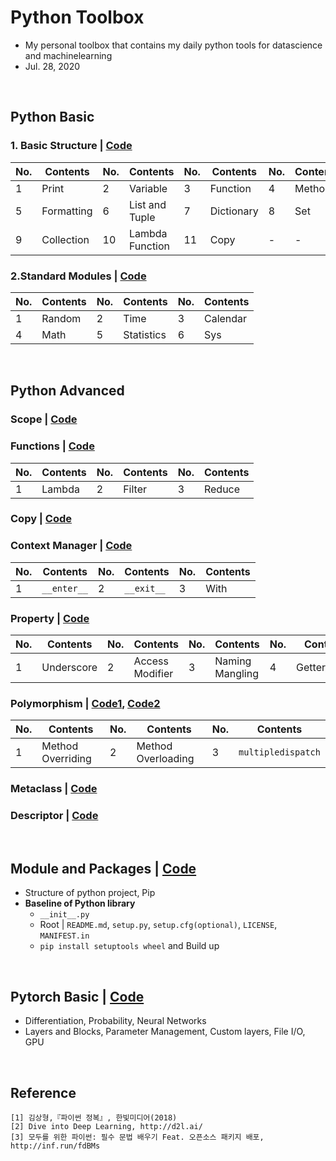 # Python Toolbox
- My personal toolbox that contains my daily python tools for datascience and machinelearning
- Jul. 28, 2020


&nbsp;
&nbsp;
&nbsp;

## Python Basic
### 1. Basic Structure | [Code](https://github.com/OH-Seoyoung/Python_Toolbox/blob/master/Python_Basic/basic_structure.ipynb)
|No.|Contents|No.|Contents|No.|Contents| No. | Contents |
|------|---|---|---|---|---|-----|----------|
|1|Print|2|Variable|3|Function| 4   | Method   |
|5|Formatting|6|List and Tuple|7|Dictionary| 8   | Set      |
|9|Collection|10|Lambda Function|11|Copy| -   | -        |

### 2.Standard Modules | [Code](https://github.com/OH-Seoyoung/Python_Toolbox/blob/master/Python_Basic/standard_modules.ipynb)
|No.|Contents|No.|Contents|No.|Contents|
|------|---|------|---|------|---|
|1|Random|2|Time|3|Calendar|
|4|Math|5|Statistics|6|Sys|


&nbsp;
&nbsp;
&nbsp;


## Python Advanced
### Scope | [Code](https://github.com/OH-Seoyoung/Python_Toolbox/blob/master/Python_Advanced/scope.ipynb)
### Functions | [Code](https://github.com/OH-Seoyoung/Python_Toolbox/blob/master/Python_Advanced/functions.ipynb)
|No.| Contents |No.| Contents |No.| Contents |
|------|----------|------|----------|------|----------|
|1| Lambda   |2| Filter   |3| Reduce   |

### Copy | [Code](https://github.com/OH-Seoyoung/Python_Toolbox/blob/master/Python_Advanced/copy.ipynb)

### Context Manager | [Code](https://github.com/OH-Seoyoung/Python_Toolbox/blob/master/Python_Advanced/context_manager.ipynb)

|No.| Contents  |No.| Contents   |No.| Contents |
|------|-----------|------|------------|------|----------|
|1| `__enter__` |2| `__exit__` |3| With     |

### Property | [Code](https://github.com/OH-Seoyoung/Python_Toolbox/blob/master/Python_Advanced/property.ipynb)
|No.| Contents   |No.| Contents           |No.| Contents | No. | Contents      |
|------|------------|------|--------------------|------|----------|-----|---------------|
|1| Underscore |2| Access Modifier |3| Naming Mangling    | 4   | Getter/Setter |


### Polymorphism | [Code1](https://github.com/OH-Seoyoung/Python_Toolbox/blob/master/Python_Advanced/method_overrriding.ipynb), [Code2](https://github.com/OH-Seoyoung/Python_Toolbox/blob/master/Python_Advanced/method_overloading.ipynb)
|No.| Contents          |No.| Contents           |No.| Contents |
|------|-------------------|------|--------------------|------|----------|
|1| Method Overriding |2| Method Overloading |3| `multipledispatch`    |


### Metaclass | [Code](https://github.com/OH-Seoyoung/Python_Toolbox/blob/master/Python_Advanced/meta_class.ipynb)

### Descriptor | [Code](https://github.com/OH-Seoyoung/Python_Toolbox/blob/master/Python_Advanced/descriptor.ipynb)

&nbsp;
&nbsp;
&nbsp;

## Module and Packages | [Code](https://github.com/OH-Seoyoung/Python_Toolbox/tree/master/Module_and_Package)
- Structure of python project, Pip
- **Baseline of Python library**
  - `__init__.py`
  - Root | `README.md`, `setup.py`, `setup.cfg(optional)`, `LICENSE`, `MANIFEST.in`
  - `pip install setuptools wheel` and Build up

&nbsp;
&nbsp;
&nbsp;

## Pytorch Basic | [Code](https://github.com/OH-Seoyoung/Python_Toolbox/tree/master/Deeplearning_with_Pytorch)

- Differentiation, Probability, Neural Networks
- Layers and Blocks, Parameter Management, Custom layers, File I/O, GPU

&nbsp;
&nbsp;
&nbsp;



## Reference
```
[1] 김상형,『파이썬 정복』, 한빛미디어(2018)
[2] Dive into Deep Learning, http://d2l.ai/
[3] 모두를 위한 파이썬: 필수 문법 배우기 Feat. 오픈소스 패키지 배포, http://inf.run/fdBMs
```
